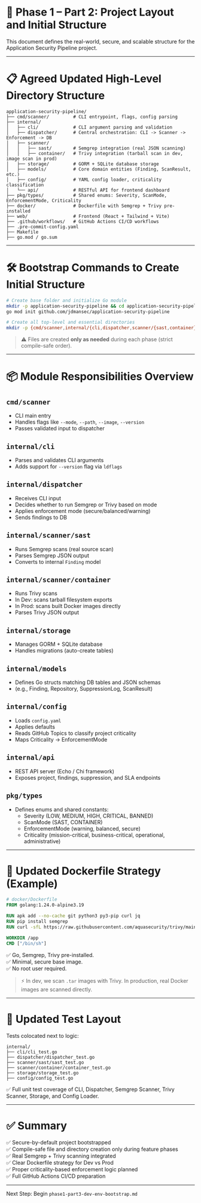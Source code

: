 # 🧱 Phase 1 – Part 2: Project Layout and Initial Structure

This document defines the real-world, secure, and scalable structure for the Application Security Pipeline project.

---

# 📋 Agreed Updated High-Level Directory Structure

```plaintext
application-security-pipeline/
├── cmd/scanner/         # CLI entrypoint, flags, config parsing
├── internal/
│   ├── cli/             # CLI argument parsing and validation
│   ├── dispatcher/      # Central orchestration: CLI -> Scanner -> Enforcement -> DB
│   ├── scanner/
│   │   ├── sast/        # Semgrep integration (real JSON scanning)
│   │   ├── container/   # Trivy integration (tarball scan in dev, image scan in prod)
│   ├── storage/         # GORM + SQLite database storage
│   ├── models/          # Core domain entities (Finding, ScanResult, etc.)
│   ├── config/          # YAML config loader, criticality classification
│   └── api/             # RESTful API for frontend dashboard
├── pkg/types/           # Shared enums: Severity, ScanMode, EnforcementMode, Criticality
├── docker/              # Dockerfile with Semgrep + Trivy pre-installed
├── web/                 # Frontend (React + Tailwind + Vite)
├── .github/workflows/   # GitHub Actions CI/CD workflows
├── .pre-commit-config.yaml
├── Makefile
├── go.mod / go.sum
```

---

# 🛠️ Bootstrap Commands to Create Initial Structure

```bash
# Create base folder and initialize Go module
mkdir -p application-security-pipeline && cd application-security-pipeline
go mod init github.com/jdmansec/application-security-pipeline

# Create all top-level and essential directories
mkdir -p {cmd/scanner,internal/{cli,dispatcher,scanner/{sast,container},storage,models,config,api},pkg/types,docker,web}
```

> ⚠️ Files are created **only as needed** during each phase (strict compile-safe order).

---

# 📦 Module Responsibilities Overview

## `cmd/scanner`
- CLI main entry
- Handles flags like `--mode`, `--path`, `--image`, `--version`
- Passes validated input to dispatcher

## `internal/cli`
- Parses and validates CLI arguments
- Adds support for `--version` flag via `ldflags`

## `internal/dispatcher`
- Receives CLI input
- Decides whether to run Semgrep or Trivy based on mode
- Applies enforcement mode (secure/balanced/warning)
- Sends findings to DB

## `internal/scanner/sast`
- Runs Semgrep scans (real source scan)
- Parses Semgrep JSON output
- Converts to internal `Finding` model

## `internal/scanner/container`
- Runs Trivy scans
- In Dev: scans tarball filesystem exports
- In Prod: scans built Docker images directly
- Parses Trivy JSON output

## `internal/storage`
- Manages GORM + SQLite database
- Handles migrations (auto-create tables)

## `internal/models`
- Defines Go structs matching DB tables and JSON schemas
- (e.g., Finding, Repository, SuppressionLog, ScanResult)

## `internal/config`
- Loads `config.yaml`
- Applies defaults
- Reads GitHub Topics to classify project criticality
- Maps Criticality -> EnforcementMode

## `internal/api`
- REST API server (Echo / Chi framework)
- Exposes project, findings, suppression, and SLA endpoints

## `pkg/types`
- Defines enums and shared constants:
  - Severity (LOW, MEDIUM, HIGH, CRITICAL, BANNED)
  - ScanMode (SAST, CONTAINER)
  - EnforcementMode (warning, balanced, secure)
  - Criticality (mission-critical, business-critical, operational, administrative)

---

# 🐳 Updated Dockerfile Strategy (Example)

```Dockerfile
# docker/Dockerfile
FROM golang:1.24.0-alpine3.19

RUN apk add --no-cache git python3 py3-pip curl jq
RUN pip install semgrep
RUN curl -sfL https://raw.githubusercontent.com/aquasecurity/trivy/main/contrib/install.sh | sh -s -- -b /usr/local/bin

WORKDIR /app
CMD ["/bin/sh"]
```

✅ Go, Semgrep, Trivy pre-installed.  
✅ Minimal, secure base image.  
✅ No root user required.

> ⚡ In dev, we scan `.tar` images with Trivy. In production, real Docker images are scanned directly.

---

# 🧪 Updated Test Layout

Tests colocated next to logic:

```plaintext
internal/
├── cli/cli_test.go
├── dispatcher/dispatcher_test.go
├── scanner/sast/sast_test.go
├── scanner/container/container_test.go
├── storage/storage_test.go
├── config/config_test.go
```

✅ Full unit test coverage of CLI, Dispatcher, Semgrep Scanner, Trivy Scanner, Storage, and Config Loader.

---

# ✅ Summary

✅ Secure-by-default project bootstrapped  
✅ Compile-safe file and directory creation only during feature phases  
✅ Real Semgrep + Trivy scanning integrated  
✅ Clear Dockerfile strategy for Dev vs Prod  
✅ Proper criticality-based enforcement logic planned  
✅ Full GitHub Actions CI/CD preparation

---

Next Step: Begin `phase1-part3-dev-env-bootstrap.md`